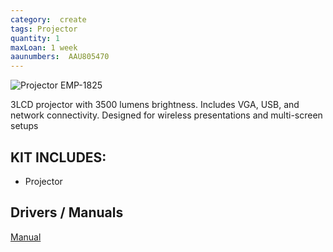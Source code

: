 ```yaml
---
category:  create
tags: Projector
quantity: 1
maxLoan: 1 week
aaunumbers:  AAU805470
---
```

![Projector EMP-1825](https://res.cloudinary.com/iwh/image/upload/q_auto,g_center/w_1024,h_768,c_lpad/assets/1/26/powerlite_1825_image_2.jpg)

3LCD projector with 3500 lumens brightness. Includes VGA, USB, and network connectivity. Designed for wireless presentations and multi-screen setups
## KIT INCLUDES:
-  Projector

## Drivers / Manuals
[Manual](https://epson.manymanuals.com/data-projectors/emp-emp-1825/users-guide-42476)




